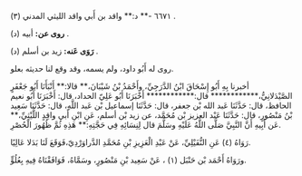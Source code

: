 ٦٦٧١ -** د:** واقد بن أَبي واقد الليثي المدني (٣) .

**روى عن:** أبيه (د) .

**رَوَى عَنه:** زيد بن أسلم (د) .

روى له أَبُو داود، ولم يسمه، وقد وقع لنا حديثه بعلو.

أخبرنا بِهِ أَبُو إِسْحَاقَ ابْنُ الدَّرَجِيِّ، وأَحْمَدُ بْنُ شَيْبَانَ،** قالا:** أَنْبَأَنَا أَبُو جَعْفَرٍ الصَّيْدَلانِيُّ،************ قال:************ أَخْبَرَنَا أَبُو عَلِيّ الحداد، قال: أَخْبَرَنَا أَبُو نعيم الحافظ، قال: حَدَّثَنَا عَبد الله بْن جعفر، قال: حَدَّثَنَا إسماعيل بْن عَبد اللَّهِ، قال: حَدَّثَنَا سَعِيد بْنُ مَنْصُورٍ، قال: حَدَّثَنَا عَبْد العزيز بْن مُحَمَّد، عن زيد بْن أسلم، عَنِ ابْنِ أَبي واقِدٍ اللَّيْثِيِّ،** عَن أَبِيهِ أَنَّ النَّبِيَّ صَلَّى اللَّهُ عَلَيْهِ وسَلَّمَ قال لِنِسَائِهِ فِي حَجَّتِهِ:** هَذِهِ ثُمَّ ظُهُورَ الْحُصْرِ.

رَوَاهُ (٤) عَنِ النُّفَيْلِيِّ، عَنْ عَبْدِ الْعَزِيزِ بْنِ مُحَمَّدِ الدَّراوَرْدِيّ،فَوَقَعَ لَنَا بَدَلا عَالِيًا.

ورَوَاهُ أَحْمَد بْن حَنْبَل (١) ، عَنْ سَعِيد بْنِ مَنْصُورٍ، وسَمَّاهُ، فَوَافَقْنَاهُ فِيهِ بِعُلُوٍّ.